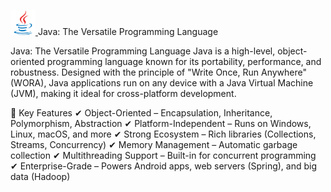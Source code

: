 <a href="https://www.java.com" target="_blank" rel="noreferrer"> <img src="https://raw.githubusercontent.com/devicons/devicon/master/icons/java/java-original.svg" alt="java" width="40" height="40"/> </a>             Java: The Versatile Programming Language

Java: The Versatile Programming Language
Java is a high-level, object-oriented programming language known for its portability, performance, and robustness. Designed with the principle of "Write Once, Run Anywhere" (WORA), Java applications run on any device with a Java Virtual Machine (JVM), making it ideal for cross-platform development.


🔹 Key Features
✔ Object-Oriented – Encapsulation, Inheritance, Polymorphism, Abstraction
✔ Platform-Independent – Runs on Windows, Linux, macOS, and more
✔ Strong Ecosystem – Rich libraries (Collections, Streams, Concurrency)
✔ Memory Management – Automatic garbage collection
✔ Multithreading Support – Built-in for concurrent programming
✔ Enterprise-Grade – Powers Android apps, web servers (Spring), and big data (Hadoop)

